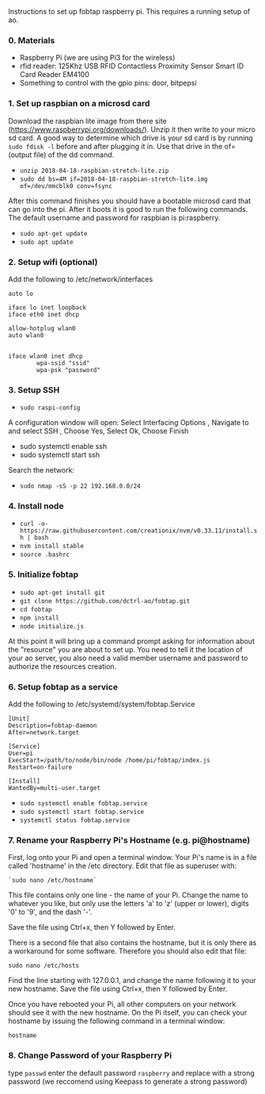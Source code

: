 Instructions to set up fobtap raspberry pi. This requires a running setup of ao.

### 0. Materials
- Raspberry Pi (we are using Pi3 for the wireless)
- rfid reader: 125Khz USB RFID Contactless Proximity Sensor Smart ID Card Reader EM4100
- Something to control with the gpio pins: door, bitpepsi

### 1. Set up raspbian on a microsd card
Download the raspbian lite image from there site (https://www.raspberrypi.org/downloads/). Unzip it then write to your micro sd card.  A good way to determine which drive is your sd card is by running `sudo fdisk -l` before and after plugging it in. Use that drive in the of= (output file) of the dd command.

- `unzip 2018-04-18-raspbian-stretch-lite.zip`
- `sudo dd bs=4M if=2018-04-18-raspbian-stretch-lite.img of=/dev/mmcblk0 conv=fsync`

After this command finishes you should have a bootable microsd card that can go into the pi. After it boots it is good to run the following commands. The default username and password for raspbian is pi:raspberry.

- `sudo apt-get update`
- `sudo apt update`

### 2. Setup wifi (optional)
Add the following to /etc/network/interfaces

```
auto lo

iface lo inet loopback
iface eth0 inet dhcp

allow-hotplug wlan0
auto wlan0


iface wlan0 inet dhcp
        wpa-ssid "ssid"
        wpa-psk "password"
```

### 3. Setup SSH

- `sudo raspi-config `

A configuration window will open: Select Interfacing Options , Navigate to and select SSH , Choose Yes, Select Ok, Choose Finish

- sudo systemctl enable ssh
- sudo systemctl start ssh

Search the network:
- `sudo nmap -sS -p 22 192.168.0.0/24`


### 4. Install node

- `curl -o- https://raw.githubusercontent.com/creationix/nvm/v0.33.11/install.sh | bash`
- `nvm install stable`
- `source .bashrc`



### 5. Initialize fobtap

- `sudo apt-get install git`
- `git clone https://github.com/dctrl-ao/fobtap.git`
- `cd fobtap`
- `npm install`
- `node initialize.js`

At this point it will bring up a command prompt asking for information about the "resource" you are about to set up. You need to tell it the location of your ao server, you also need a valid member username and password to authorize the resources creation.



### 6. Setup fobtap as a service

Add the following to /etc/systemd/system/fobtap.Service

```
[Unit]
Description=fobtap-daemon
After=network.target

[Service]
User=pi
ExecStart=/path/to/node/bin/node /home/pi/fobtap/index.js
Restart=on-failure

[Install]
WantedBy=multi-user.target
```
- `sudo systemctl enable fobtap.service`
- `sudo systemctl start fobtap.service`
- `systemctl status fobtap.service`

### 7. Rename your Raspberry Pi's Hostname (e.g. pi@hostname)

First, log onto your Pi and open a terminal window. Your Pi's name is in a file called 'hostname' in the /etc directory. Edit that file as superuser with:

    `sudo nano /etc/hostname`

This file contains only one line - the name of your Pi.  Change the name to whatever you like, but only use the letters 'a' to 'z' (upper or lower), digits '0' to '9', and the dash '-'.

Save the file using Ctrl+x, then Y followed by Enter.

There is a second file that also contains the hostname, but it is only there as a workaround for some software.  Therefore you should also edit that file:

    sudo nano /etc/hosts

Find the line starting with 127.0.0.1, and change the name following it to your new hostname.  Save the file using Ctrl+x, then Y followed by Enter.

Once you have rebooted your Pi, all other computers on your network should see it with the new hostname.  On the Pi itself, you can check your hostname by issuing the following command in a terminal window:

    hostname
### 8. Change Password of your Raspberry Pi
type `passwd`
enter the default password `raspberry` and replace with a strong password (we reccomend using Keepass to generate a strong password)
